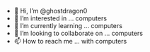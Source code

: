 - 👋 Hi, I’m @ghostdragon0
- 👀 I’m interested in ... computers
- 🌱 I’m currently learning ... computers
- 💞️ I’m looking to collaborate on ... computers
- 📫 How to reach me ... with computers

<!---
ghostdragon0/ghostdragon0 is a ✨ special ✨ repository because its `README.md` (this file) appears on your GitHub profile.
You can click the Preview link to take a look at your changes.
--->
